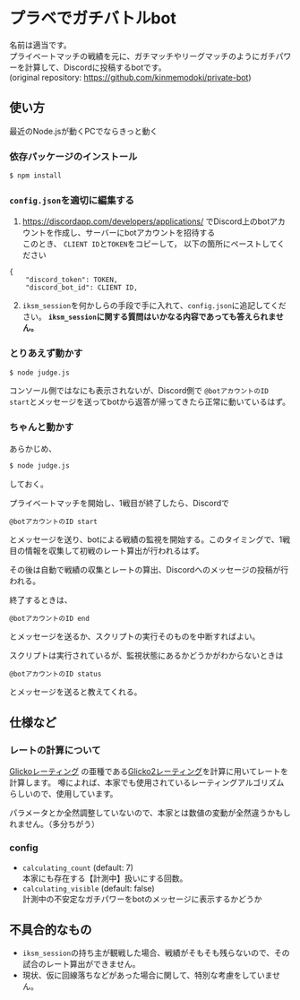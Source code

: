 # プラベでガチバトルbot
名前は適当です。  
プライベートマッチの戦績を元に、ガチマッチやリーグマッチのようにガチパワーを計算して、Discordに投稿するbotです。  
(original repository: https://github.com/kinmemodoki/private-bot)

## 使い方
最近のNode.jsが動くPCでならきっと動く
### 依存パッケージのインストール
```bash
$ npm install
```
### `config.json`を適切に編集する
1. https://discordapp.com/developers/applications/ でDiscord上のbotアカウントを作成し、サーバーにbotアカウントを招待する  
このとき、 `CLIENT ID`と`TOKEN`をコピーして， 以下の箇所にペーストしてください

```
{
    "discord_token": TOKEN,
    "discord_bot_id": CLIENT ID,
```

2. `iksm_session`を何かしらの手段で手に入れて、`config.json`に追記してください。 **`iksm_session`に関する質問はいかなる内容であっても答えられません。**

### とりあえず動かす
```bash
$ node judge.js
```
コンソール側ではなにも表示されないが、Discord側で ``@botアカウントのID start``とメッセージを送ってbotから返答が帰ってきたら正常に動いているはず。

### ちゃんと動かす
あらかじめ、
```bash
$ node judge.js
```
しておく。

プライベートマッチを開始し、1戦目が終了したら、Discordで
```
@botアカウントのID start
```
とメッセージを送り、botによる戦績の監視を開始する。このタイミングで、1戦目の情報を収集して初戦のレート算出が行われるはず。

その後は自動で戦績の収集とレートの算出、Discordへのメッセージの投稿が行われる。

終了するときは、
```
@botアカウントのID end
```
とメッセージを送るか、スクリプトの実行そのものを中断すればよい。

スクリプトは実行されているが、監視状態にあるかどうかがわからないときは
```
@botアカウントのID status
```
とメッセージを送ると教えてくれる。

## 仕様など
### レートの計算について
[Glickoレーティング](https://ja.wikipedia.org/wiki/%E3%82%B0%E3%83%AA%E3%82%B3%E3%83%AC%E3%83%BC%E3%83%86%E3%82%A3%E3%83%B3%E3%82%B0#%E3%82%B9%E3%83%86%E3%83%83%E3%83%972:_%E6%96%B0%E3%83%AC%E3%83%BC%E3%83%86%E3%82%A3%E3%83%B3%E3%82%B0%E3%81%AE%E7%AE%97%E5%87%BA)
の亜種である[Glicko2レーティング](http://www.glicko.net/glicko/glicko2.pdf)を計算に用いてレートを計算します。
噂によれば、本家でも使用されているレーティングアルゴリズムらしいので、使用しています。

パラメータとか全然調整していないので、本家とは数値の変動が全然違うかもしれません。（多分ちがう）
### config
- `calculating_count` (default: 7)  
本家にも存在する【計測中】扱いにする回数。
- `calculating_visible` (default: false)  
計測中の不安定なガチパワーをbotのメッセージに表示するかどうか

## 不具合的なもの
- `iksm_session`の持ち主が観戦した場合、戦績がそもそも残らないので、その試合のレート算出ができません。
- 現状、仮に回線落ちなどがあった場合に関して、特別な考慮をしていません。
